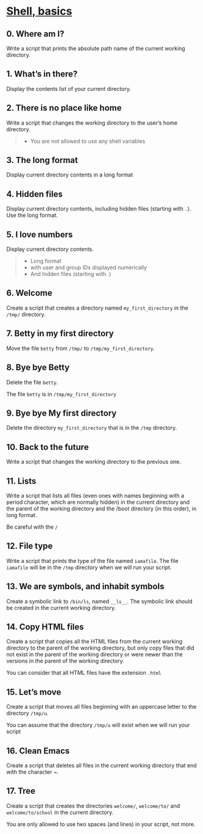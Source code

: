 # [Shell, basics](https://intranet.hbtn.io/projects/2019)

## 0. Where am I?

Write a script that prints the absolute path name of the current working directory.

## 1. What’s in there?

Display the contents list of your current directory.

## 2. There is no place like home

Write a script that changes the working directory to the user’s home directory.

> - You are not allowed to use any shell variables

## 3. The long format

Display current directory contents in a long format

## 4. Hidden files

Display current directory contents, including hidden files (starting with `.`). Use the long format.

## 5. I love numbers

Display current directory contents.

> - Long format
> - with user and group IDs displayed numerically
> - And hidden files (starting with .)

## 6. Welcome

Create a script that creates a directory named `my_first_directory` in the `/tmp/` directory.

## 7. Betty in my first directory

Move the file `betty` from `/tmp/` to `/tmp/my_first_directory`.

## 8. Bye bye Betty

Delete the file `betty`.

The file `betty` is in `/tmp/my_first_directory`

## 9. Bye bye My first directory

Delete the directory `my_first_directory` that is in the `/tmp` directory.

## 10. Back to the future

Write a script that changes the working directory to the previous one.

## 11. Lists

Write a script that lists all files (even ones with names beginning with a period character, which are normally hidden) in the current directory and the parent of the working directory and the /boot directory (in this order), in long format.

Be careful with the `/`

## 12. File type

Write a script that prints the type of the file named `iamafile`. The file `iamafile` will be in the `/tmp` directory when we will run your script.

## 13. We are symbols, and inhabit symbols

Create a symbolic link to `/bin/ls`, named `__ls__`. The symbolic link should be created in the current working directory.

## 14. Copy HTML files

Create a script that copies all the HTML files from the current working directory to the parent of the working directory, but only copy files that did not exist in the parent of the working directory or were newer than the versions in the parent of the working directory.

You can consider that all HTML files have the extension `.html`

## 15. Let’s move

Create a script that moves all files beginning with an uppercase letter to the directory `/tmp/u`.

You can assume that the directory `/tmp/u` will exist when we will run your script

## 16. Clean Emacs

Create a script that deletes all files in the current working directory that end with the character ~.

## 17. Tree

Create a script that creates the directories `welcome/`, `welcome/to/` and `welcome/to/school` in the current directory.

You are only allowed to use two spaces (and lines) in your script, not more.
